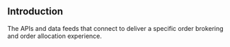 ## Introduction

The APIs and data feeds that connect to deliver a specific order brokering and order allocation experience.